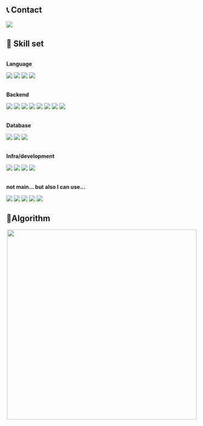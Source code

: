 
## 📞 Contact

<div style="display:flex; flex-direction:row;">
    <a href="mailto:ds10x2@gmail.com"><img src="https://img.shields.io/badge/Gmail-d14836?style=flat-square&logo=Gmail&logoColor=white&link=ds10x2@gmail.com"/></a>&nbsp 
</div>

## 🔎 Skill set

<div style="display:flex; flex-direction:column; align-items:flex-start;">
<p><strong>Language</strong></p>
<div>
        <img src="https://img.shields.io/badge/Java-007396?style=for-the-badge&logo=Java&logoColor=white"> 
        <img src="https://img.shields.io/badge/C++-00599C?style=for-the-badge&logo=cplusplus&logoColor=white"> 
        <img src="https://img.shields.io/badge/Python-3776AB?style=for-the-badge&logo=Python&logoColor=white"> 
        <img src="https://img.shields.io/badge/JavaScript-F7DF1E?style=for-the-badge&logo=javascript&logoColor=white"> 
</div>
<br/>
<p><strong>Backend</strong></p>
<div>
       <img src="https://img.shields.io/badge/spring-6DB33F?style=for-the-badge&logo=spring&logoColor=white"> 
       <img src="https://img.shields.io/badge/springboot-6DB33F?style=for-the-badge&logo=springboot&logoColor=white"> 
       <img src="https://img.shields.io/badge/gradle-02303A?style=for-the-badge&logo=gradle&logoColor=white">
       <img src="https://img.shields.io/badge/maven-C71A36?style=for-the-badge&logo=apachemaven&logoColor=white">
       <img src="https://img.shields.io/badge/JPA-6DB33F?style=for-the-badge"> 
       <img src="https://img.shields.io/badge/mybatis-000000?style=for-the-badge"> 
       <img src="https://img.shields.io/badge/node.js-339933?style=for-the-badge&logo=Node.js&logoColor=white">
       <img src="https://img.shields.io/badge/express-000000?style=for-the-badge&logo=express&logoColor=white">
</div>
<br/>
<p><strong>Database</strong></p>
<div>
       <img src="https://img.shields.io/badge/mysql-4479a1?style=for-the-badge&logo=mysql&logoColor=white"> 
       <img src="https://img.shields.io/badge/oracle-F80000?style=for-the-badge&logo=oracle&logoColor=white"> 
       <img src="https://img.shields.io/badge/redis-FF4438?style=for-the-badge&logo=redis&logoColor=white"> 
</div>
<br/>
<p><strong>Infra/development</strong></p>
<div>
       <img src="https://img.shields.io/badge/docker-2496ED?style=for-the-badge&logo=docker&logoColor=white">
       <img src="https://img.shields.io/badge/jenkins-D24939?style=for-the-badge&logo=jenkins&logoColor=white">
       <img src="https://img.shields.io/badge/nginx-009639?style=for-the-badge&logo=nginx&logoColor=white">
       <img src="https://img.shields.io/badge/AWS-232F3E?style=for-the-badge&logo=amazonwebservices&logoColor=white">
</div>
</div>
<br/>
<p><strong>not main... but also I can use...</strong></p>
<div>
       <img src="https://img.shields.io/badge/androidstudio-3DDC84?style=for-the-badge">
        <img src="https://img.shields.io/badge/sqlite-003B57?style=for-the-badge&logo=sqlite&logoColor=white"> 
        <img src="https://img.shields.io/badge/django-092E20?style=for-the-badge&logo=django&logoColor=white">
       <img src="https://img.shields.io/badge/opengl-5586A4?style=for-the-badge&logo=opengl&logoColor=white">
       <img src="https://img.shields.io/badge/hadoop-66CCFF?style=for-the-badge&logo=apachehadoop&logoColor=white">
</div>
</div>

## 🌠Algorithm
<div align="center">
   <img src="http://mazassumnida.wtf/api/v2/generate_badge?boj=wcidf3923" width="500rem" />
</div>

<!--
[![Top Langs](https://github-readme-stats.vercel.app/api/top-langs/?username=ds10x2)](https://github.com/ds10x2/github-readme-stats)
-->
<!--
**ds10x2/ds10x2** is a ✨ _special_ ✨ repository because its `README.md` (this file) appears on your GitHub profile.

Here are some ideas to get you started:

- 🔭 I’m currently working on ...
- 🌱 I’m currently learning ...
- 👯 I’m looking to collaborate on ...
- 🤔 I’m looking for help with ...
- 💬 Ask me about ...
- 📫 How to reach me: ...
- 😄 Pronouns: ...
- ⚡ Fun fact: ...
-->
